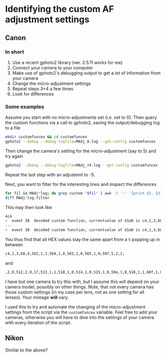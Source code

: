 # Identifying the custom AF adjustment settings

## Canon

### In short

1. Use a recent gphoto2 library (ver. 2.5.11 works for me)
2. Connect your camera to your computer
3. Make use of gphoto2's debugging output to get a lot of information from your camera
4. Change the micro-adjustment settings
5. Repeat steps 3+4 a few times
6. Look for differences

### Some examples

Assume you start with no micro-adjustments set (i.e. set to 0). Then query the custom functions via a call to gphoto2, saving the output/debugging log to a file
```bash
mkdir customfuncex && cd customfuncex
gphoto2 --debug --debug-logfile=MAdj_0.log --get-config customfuncex
```
Then change the camera's setting for the micro-adjustment (say to 5) and try again
```bash
gphoto2 --debug --debug-logfile=MAdj_+5.log --get-config customfuncex
```
Repeat the last step with an adjustemt to -5.

Next, you want to filter for the interesting lines and inspect the differences
```bash
for fil in MAdj*log; do grep custom "$fil" | awk -F ':' '{print $2, $3}' > "$fil".filter; done
diff MAdj*log.filter
```

This may then look like
```bash
4c4
<  event 38  decoded custom function, currentvalue of d1a0 is c4,1,3,b8,d,502,1,1,504,1,0,503,1,0,505,1,0,507,5,2,2,0,2,0,512,2,0,17,513,1,1,510,1,0,514,1,0,515,1,0,50e,1,0,516,1,1,60f,1,0,
---
>  event 38  decoded custom function, currentvalue of d1a0 is c4,1,3,b8,d,502,1,1,504,1,0,503,1,0,505,1,0,507,5,2,2,5,2,0,512,2,0,17,513,1,1,510,1,0,514,1,0,515,1,0,50e,1,0,516,1,1,60f,1,0,
```
You thus find that all HEX values stay the same apart from a `5` popping up in between
```bash
c4,1,3,b8,d,502,1,1,504,1,0,503,1,0,505,1,0,507,5,2,2,
```
and
```bash
,2,0,512,2,0,17,513,1,1,510,1,0,514,1,0,515,1,0,50e,1,0,516,1,1,60f,1,0,
```

I have but one camera to try this with, but I assume this will depend on your camera model, possibly on other things. Note, that not every camera has those custom settings (in my case per lens, not as one setting for all lenses). Your mileage **will** vary.

I used this to try and automate the changing of the micro-adjustment settings from the script via the `customfuncex` variable. Feel free to add your cameras, otherwise you will have to dive into the settings of your camera with every iteration of the script.


## Nikon

Similar to the above?
